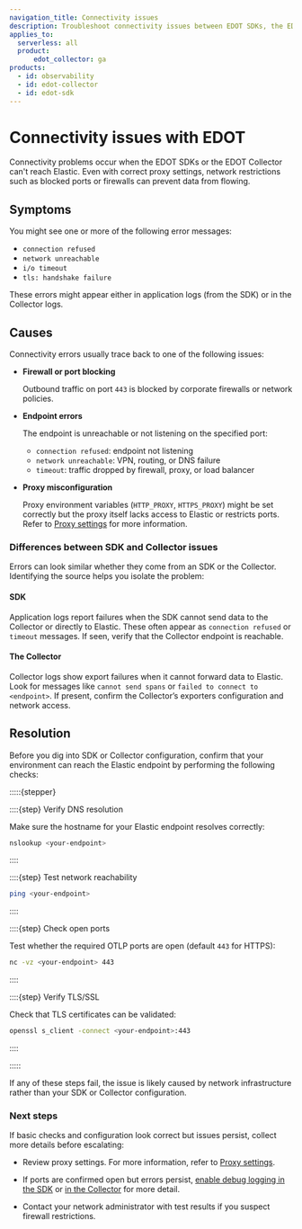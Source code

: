 ```yaml
---
navigation_title: Connectivity issues
description: Troubleshoot connectivity issues between EDOT SDKs, the EDOT Collector, and Elastic.
applies_to:
  serverless: all
  product:
      edot_collector: ga  
products:
  - id: observability
  - id: edot-collector
  - id: edot-sdk
---
```


# Connectivity issues with EDOT

Connectivity problems occur when the EDOT SDKs or the EDOT Collector can't reach Elastic. Even with correct proxy settings, network restrictions such as blocked ports or firewalls can prevent data from flowing.


## Symptoms

You might see one or more of the following error messages:

- `connection refused`
- `network unreachable`
- `i/o timeout`
- `tls: handshake failure`

These errors might appear either in application logs (from the SDK) or in the Collector logs.


## Causes

Connectivity errors usually trace back to one of the following issues:

- **Firewall or port blocking**  
  
  Outbound traffic on port `443` is blocked by corporate firewalls or network policies.

- **Endpoint errors**  
  
  The endpoint is unreachable or not listening on the specified port: 
  
  - `connection refused`: endpoint not listening  
  - `network unreachable`: VPN, routing, or DNS failure  
  - `timeout`: traffic dropped by firewall, proxy, or load balancer

- **Proxy misconfiguration**  
  
  Proxy environment variables (`HTTP_PROXY`, `HTTPS_PROXY`) might be set correctly but the proxy itself lacks access to Elastic or restricts ports. Refer to [Proxy settings](opentelemetry://reference/edot-collector/config/proxy.md) for more information.


### Differences between SDK and Collector issues

Errors can look similar whether they come from an SDK or the Collector. Identifying the source helps you isolate the problem:

#### SDK

Application logs report failures when the SDK cannot send data to the Collector or directly to Elastic. These often appear as `connection refused` or `timeout` messages. If seen, verify that the Collector endpoint is reachable.

#### The Collector

Collector logs show export failures when it cannot forward data to Elastic. Look for messages like `cannot send spans` or `failed to connect to <endpoint>`. If present, confirm the Collector’s exporters configuration and network access.


## Resolution

Before you dig into SDK or Collector configuration, confirm that your environment can reach the Elastic endpoint by performing the following checks:

:::::{stepper}

::::{step} Verify DNS resolution

Make sure the hostname for your Elastic endpoint resolves correctly:  

```bash
nslookup <your-endpoint>
```

::::

::::{step} Test network reachability

```bash
ping <your-endpoint>
```

::::

::::{step} Check open ports

Test whether the required OTLP ports are open (default `443` for HTTPS):

```bash
nc -vz <your-endpoint> 443
```

::::

::::{step} Verify TLS/SSL

Check that TLS certificates can be validated:

```bash
openssl s_client -connect <your-endpoint>:443
```

::::

:::::

If any of these steps fail, the issue is likely caused by network infrastructure rather than your SDK or Collector configuration.


### Next steps

If basic checks and configuration look correct but issues persist, collect more details before escalating:

* Review proxy settings. For more information, refer to [Proxy settings](opentelemetry://reference/edot-collector/config/proxy.md).

* If ports are confirmed open but errors persist, [enable debug logging in the SDK](../opentelemetry/edot-sdks/enable-debug-logging.md) or [in the Collector](../opentelemetry/edot-collector/enable-debug-logging.md) for more detail.

* Contact your network administrator with test results if you suspect firewall restrictions.